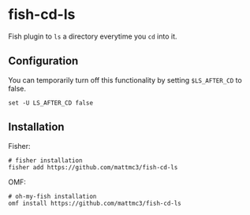 # fish-cd-ls

Fish plugin to `ls` a directory everytime you `cd` into it.

## Configuration

You can temporarily turn off this functionality by setting `$LS_AFTER_CD` to
false.

```fish
set -U LS_AFTER_CD false
```

## Installation

Fisher:

```shell
# fisher installation
fisher add https://github.com/mattmc3/fish-cd-ls
```

OMF:

```shell
# oh-my-fish installation
omf install https://github.com/mattmc3/fish-cd-ls
```
